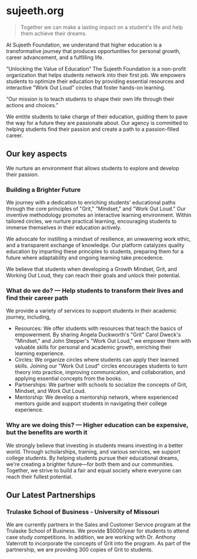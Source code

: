 # sujeeth.org

> Together we can make a lasting impact on a student's life and help them achieve their dreams.

At Sujeeth Foundation, we understand that higher education is a transformative journey that produces opportunities for personal growth, career advancement, and a fulfilling life.

“Unlocking the Value of Education”  The Sujeeth Foundation is a non-profit organization that helps students network into their first job.  We  empowers students to optimize their education by providing essential resources and interactive "Work Out Loud" circles that foster hands-on learning.

“Our mission is to teach students to shape their own life through their actions and choices.”

We entitle students to take charge of their education, guiding them to pave the way for a future they are passionate about. Our agency is committed to helping students find their passion and create a path to a passion-filled career.

## Our key aspects 
We nurture an environment that allows students to explore and develop their passion.

### Building a Brighter Future
We journey with a dedication to enriching students' educational paths through the core principles of "Grit," "Mindset," and "Work Out Loud." Our inventive methodology promotes an interactive learning environment. Within tailored circles, we nurture practical learning, encouraging students to immerse themselves in their education actively.

We advocate for instilling a mindset of resilience, an unwavering work ethic, and a transparent exchange of knowledge. Our platform catalyzes quality education by imparting these principles to students, preparing them for a future where adaptability and ongoing learning take precedence.

We believe that students when developing a Growth Mindset, Grit, and Working Out Loud, they can reach their goals and unlock their potential.

### What do we do? — Help students to transform their lives and find their career path
We provide a variety of services to support students in their academic journey, including,

- Resources: We offer students with resources that teach the basics of empowerment. By sharing Angela Duckworth's "Grit" Carol Dweck's "Mindset," and John Stepper's "Work Out Loud," we empower them with valuable skills for personal and academic growth, enriching their learning experience.
- Circles: We organize circles where students can apply their learned skills. Joining our "Work Out Loud" circles encourages students to turn theory into practice, improving communication, and collaboration, and applying essential concepts from the books.
- Partnerships: We partner with schools to socialize the concepts of Grit, Mindset, and Work Out Loud.
- Mentorship: We develop a mentorship network, where experienced mentors guide and support students in navigating their college experience.

### Why are we doing this? — Higher education can be expensive, but the benefits are worth it
We strongly believe that investing in students means investing in a better world. Through scholarships, training, and various services, we support college students. By helping students pursue their educational dreams, we're creating a brighter future—for both them and our communities. Together, we strive to build a fair and equal society where everyone can reach their fullest potential.

## Our Latest Partnerships
### Trulaske School of Business - University of Missouri
We are currently partners in the Sales and Customer Service program at the Trulaske School of Business.  We provide $5000/year for students to attend case study competitions.  In addition, we are working with Dr. Anthony Vaterrott to incorporate the concepts of Grit into the program.  As part of the partnership, we are providing 300 copies of Grit to students.

